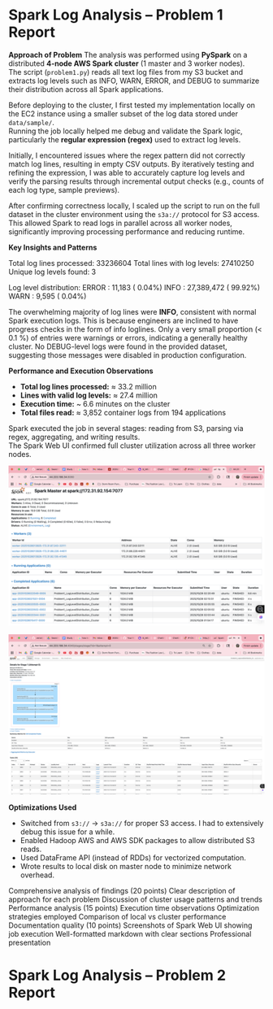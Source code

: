 # Spark Log Analysis – Problem 1 Report

**Approach of Problem** 
The analysis was performed using **PySpark** on a distributed **4-node AWS Spark cluster** (1 master and 3 worker nodes).  
The script (`problem1.py`) reads all text log files from my S3 bucket and extracts log levels such as INFO, WARN, ERROR, and DEBUG to summarize their distribution across all Spark applications.

Before deploying to the cluster, I first tested my implementation locally on the EC2 instance using a smaller subset of the log data stored under `data/sample/`.  
Running the job locally helped me debug and validate the Spark logic, particularly the **regular expression (regex)** used to extract log levels.  

Initially, I encountered issues where the regex pattern did not correctly match log lines, resulting in empty CSV outputs. By iteratively testing and refining the expression, I was able to accurately capture log levels and verify the parsing results through incremental output checks (e.g., counts of each log type, sample previews).  

After confirming correctness locally, I scaled up the script to run on the full dataset in the cluster environment using the `s3a://` protocol for S3 access. This allowed Spark to read logs in parallel across all worker nodes, significantly improving processing performance and reducing runtime.

**Key Insights and Patterns** 

Total log lines processed: 33236604
Total lines with log levels: 27410250
Unique log levels found: 3

Log level distribution:
  ERROR :     11,183 (  0.04%)
  INFO  : 27,389,472 ( 99.92%)
  WARN  :      9,595 (  0.04%)

The overwhelming majority of log lines were **INFO**, consistent with normal Spark execution logs. This is because engineers are inclined to have progress checks in the form of info loglines. Only a very small proportion (< 0.1 %) of entries were warnings or errors, indicating a generally healthy cluster. No DEBUG-level logs were found in the provided dataset, suggesting those messages were disabled in production configuration.

**Performance and Execution Observations** 

- **Total log lines processed:** ≈ 33.2 million  
- **Lines with valid log levels:** ≈ 27.4 million  
- **Execution time:** ~ 6.6 minutes on the cluster  
- **Total files read:** ≈ 3,852 container logs from 194 applications  

Spark executed the job in several stages: reading from S3, parsing via regex, aggregating, and writing results.  
The Spark Web UI confirmed full cluster utilization across all three worker nodes.  

![Spark UI Jobs Tab](images/spark-ui-problem1-jobs.png)

![Spark UI Executors Tab](images/spark-ui-problem1-executors.png)

**Optimizations Used** 
- Switched from `s3://` → `s3a://` for proper S3 access. I had to extensively debug this issue for a while. 
- Enabled Hadoop AWS and AWS SDK packages to allow distributed S3 reads.  
- Used DataFrame API (instead of RDDs) for vectorized computation.  
- Wrote results to local disk on master node to minimize network overhead.



Comprehensive analysis of findings (20 points)
Clear description of approach for each problem
Discussion of cluster usage patterns and trends
Performance analysis (15 points)
Execution time observations
Optimization strategies employed
Comparison of local vs cluster performance
Documentation quality (10 points)
Screenshots of Spark Web UI showing job execution
Well-formatted markdown with clear sections
Professional presentation

# Spark Log Analysis – Problem 2 Report
